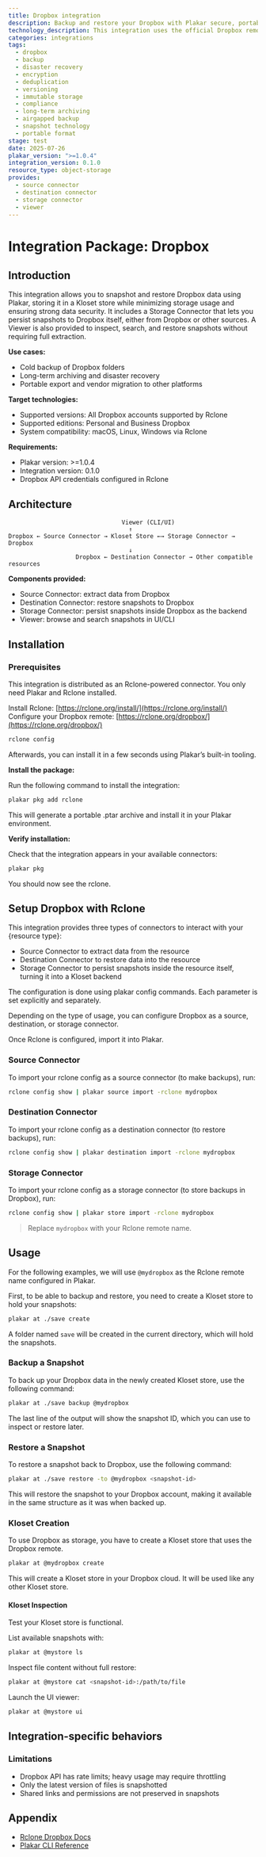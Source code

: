 ```yaml
---
title: Dropbox integration
description: Backup and restore your Dropbox with Plakar secure, portable, and deduplicated.
technology_description: This integration uses the official Dropbox remote via Rclone to extract and restore data into a Kloset store.
categories: integrations
tags:
  - dropbox
  - backup
  - disaster recovery
  - encryption
  - deduplication
  - versioning
  - immutable storage
  - compliance
  - long-term archiving
  - airgapped backup
  - snapshot technology
  - portable format
stage: test
date: 2025-07-26
plakar_version: ">=1.0.4"
integration_version: 0.1.0
resource_type: object-storage
provides:
  - source connector
  - destination connector
  - storage connector
  - viewer
---
```


# Integration Package: Dropbox

## Introduction

This integration allows you to snapshot and restore Dropbox data using Plakar, storing it in a Kloset store while minimizing storage usage and ensuring strong data security.
It includes a Storage Connector that lets you persist snapshots to Dropbox itself, either from Dropbox or other sources.
A Viewer is also provided to inspect, search, and restore snapshots without requiring full extraction.

**Use cases:**

* Cold backup of Dropbox folders
* Long-term archiving and disaster recovery
* Portable export and vendor migration to other platforms

**Target technologies:**

* Supported versions: All Dropbox accounts supported by Rclone
* Supported editions: Personal and Business Dropbox
* System compatibility: macOS, Linux, Windows via Rclone

**Requirements:**

* Plakar version: >=1.0.4
* Integration version: 0.1.0
* Dropbox API credentials configured in Rclone

## Architecture

```
                                Viewer (CLI/UI)
                                  ↑
Dropbox ← Source Connector → Kloset Store ←→ Storage Connector → Dropbox
                                  ↓
                   Dropbox ← Destination Connector → Other compatible resources
```

**Components provided:**

* Source Connector: extract data from Dropbox
* Destination Connector: restore snapshots to Dropbox
* Storage Connector: persist snapshots inside Dropbox as the backend
* Viewer: browse and search snapshots in UI/CLI

## Installation

### Prerequisites 

This integration is distributed as an Rclone-powered connector.
You only need Plakar and Rclone installed.

Install Rclone: [https://rclone.org/install/](https://rclone.org/install/)
Configure your Dropbox remote: [https://rclone.org/dropbox/](https://rclone.org/dropbox/)

```bash
rclone config
```

Afterwards, you can install it in a few seconds using Plakar’s built-in tooling.

**Install the package:**

Run the following command to install the integration:

```bash
plakar pkg add rclone
```

This will generate a portable .ptar archive and install it in your Plakar environment.

**Verify installation:**

Check that the integration appears in your available connectors:

```bash
plakar pkg
```

You should now see the rclone.

## Setup Dropbox with Rclone

This integration provides three types of connectors to interact with your {resource type}:

- Source Connector to extract data from the resource
- Destination Connector to restore data into the resource
- Storage Connector to persist snapshots inside the resource itself, turning it into a Kloset backend

The configuration is done using plakar config commands. Each parameter is set explicitly and separately.

Depending on the type of usage, you can configure Dropbox as a source, destination, or storage connector.

Once Rclone is configured, import it into Plakar.

### Source Connector

To import your rclone config as a source connector (to make backups), run:

```bash
rclone config show | plakar source import -rclone mydropbox
```

### Destination Connector

To import your rclone config as a destination connector (to restore backups), run:

```bash
rclone config show | plakar destination import -rclone mydropbox
```

### Storage Connector

To import your rclone config as a storage connector (to store backups in Dropbox), run:

```bash
rclone config show | plakar store import -rclone mydropbox
```

> Replace `mydropbox` with your Rclone remote name.

## Usage

For the following examples, we will use `@mydropbox` as the Rclone remote name configured in Plakar.

First, to be able to backup and restore, you need to create a Kloset store to hold your snapshots:

```bash
plakar at ./save create
```

A folder named `save` will be created in the current directory, which will hold the snapshots.

### Backup a Snapshot

To back up your Dropbox data in the newly created Kloset store, use the following command:

```bash
plakar at ./save backup @mydropbox
```

The last line of the output will show the snapshot ID, which you can use to inspect or restore later.

### Restore a Snapshot

To restore a snapshot back to Dropbox, use the following command:

```bash
plakar at ./save restore -to @mydropbox <snapshot-id>
```

This will restore the snapshot to your Dropbox account, making it available in the same structure as it was when backed up.

### Kloset Creation 

To use Dropbox as storage, you have to create a Kloset store that uses the Dropbox remote.

```bash
plakar at @mydropbox create
```

This will create a Kloset store in your Dropbox cloud. It will be used like any other Kloset store.

#### Kloset Inspection

Test your Kloset store is functional.

List available snapshots with:

```bash
plakar at @mystore ls
```

Inspect file content without full restore:

```bash
plakar at @mystore cat <snapshot-id>:/path/to/file
```

Launch the UI viewer:

```bash
plakar at @mystore ui
```

## Integration-specific behaviors

### Limitations

* Dropbox API has rate limits; heavy usage may require throttling
* Only the latest version of files is snapshotted
* Shared links and permissions are not preserved in snapshots

## Appendix

* [Rclone Dropbox Docs](https://rclone.org/dropbox/)
* [Plakar CLI Reference](/docs/main)
